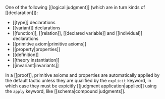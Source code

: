 One of the following [[logical judgment]] (which are in turn kinds of [[declaration]]):

  - [[type]] declarations
  - [[variant]] declarations
  - [[function]], [[relation]], [[declared variable]] and [[individual]] declarations
  - [[primitive axiom|primitive axioms]]
  - [[property|properties]]
  - [[definition]]
  - [[theory instantiation]]
  - [[invariant|invariants]]

In a [[proof]], primitive axioms and properties are automatically applied by the default tactic unless they are qualified by the `explicit` keyword, in which case they must be expicitly [[judgment application|applied]] using the `apply` keyword, like [[schema|compound judgments]].

